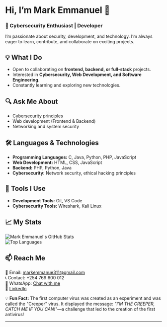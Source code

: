 # Hi, I’m Mark Emmanuel 👋  
### 🚀 Cybersecurity Enthusiast | Developer  

I’m passionate about security, development, and technology. I’m always eager to learn, contribute, and collaborate on exciting projects.  

## 💡 What I Do  
- Open to collaborating on **frontend, backend, or full-stack** projects.  
- Interested in **Cybersecurity, Web Development, and Software Engineering**.  
- Constantly learning and exploring new technologies.  

## 🔍 Ask Me About  
- Cybersecurity principles  
- Web development (Frontend & Backend)  
- Networking and system security  

## 🛠️ Languages & Technologies  
- **Programming Languages:** C, Java, Python, PHP, JavaScript  
- **Web Development:** HTML, CSS, JavaScript  
- **Backend:** PHP, Python, Java  
- **Cybersecurity:** Network security, ethical hacking principles  

## 🔧 Tools I Use  
- **Development Tools:** Git, VS Code  
- **Cybersecurity Tools:** Wireshark, Kali Linux  

## 📈 My Stats  
![Mark Emmanuel's GitHub Stats](https://github-readme-stats.vercel.app/api?username=Mark-Emmanuel311&show_icons=true&theme=radical)  
![Top Languages](https://github-readme-stats.vercel.app/api/top-langs/?username=Mark-Emmanuel311&layout=compact&theme=radical)  

## 📫 Reach Me  
📧 Email: markemmanue311@gmail.com  
📞 Contact: +254 769 600 012  
💬 WhatsApp: [Chat with me](https://wa.me/254769600012)  
🔗 [LinkedIn](https://www.linkedin.com/in/mark-emmanuel-81bb65335)  

💡 **Fun Fact:** The first computer virus was created as an experiment and was called the "Creeper" virus. It displayed the message: *"I’M THE CREEPER, CATCH ME IF YOU CAN!"*—a challenge that led to the creation of the first antivirus!  

---
